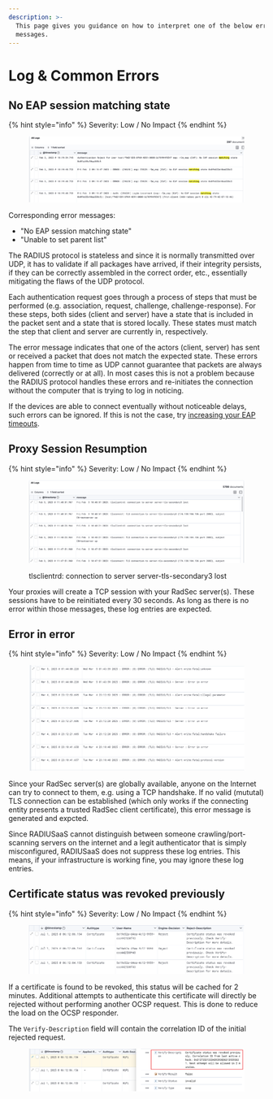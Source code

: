 ```yaml
---
description: >-
  This page gives you guidance on how to interpret one of the below error
  messages.
---
```


# Log & Common Errors

## No EAP session matching state

{% hint style="info" %}
Severity: Low / No Impact
{% endhint %}

<figure><img src="../../../.gitbook/assets/image (310).png" alt=""><figcaption></figcaption></figure>

Corresponding error messages:

* "No EAP session matching state"
* "Unable to set parent list"

The RADIUS protocol is stateless and since it is normally transmitted over UDP, it has to validate if all packages have arrived, if their integrity persists, if they can be correctly assembled in the correct order, etc., essentially mitigating the flaws of the UDP protocol.

Each authentication request goes through a process of steps that must be performed (e.g. association, request, challenge, challenge-response). For these steps, both sides (client and server) have a state that is included in the packet sent and a state that is stored locally. These states must match the step that client and server are currently in, respectively.

The error message indicates that one of the actors (client, server) has sent or received a packet that does not match the expected state. These errors happen from time to time as UDP cannot guarantee that packets are always delivered (correctly or at all). In most cases this is not a problem  because the RADIUS protocol handles these errors and re-initiates the connection without the computer that is trying to log in noticing.

If the devices are able to connect eventually without noticeable delays, such errors can be ignored. If this is not the case, try [increasing your EAP timeouts](general.md#what-eap-parameters-and-timeouts-should-be-configured).

## Proxy Session Resumption

{% hint style="info" %}
Severity: Low / No Impact
{% endhint %}

<figure><img src="../../../.gitbook/assets/image (311).png" alt=""><figcaption><p>tlsclientrd: connection to server server-tls-secondary3 lost</p></figcaption></figure>

Your proxies will create a TCP session with your RadSec server(s). These sessions have to be reinitiated every 30 seconds. As long as there is no error within those messages, these log entries are expected.

## Error in error

{% hint style="info" %}
Severity: Low / No Impact
{% endhint %}

<figure><img src="../../.gitbook/assets/image (1) (1) (1) (1) (1).png" alt=""><figcaption></figcaption></figure>

Since your RadSec server(s) are globally available, anyone on the Internet can try to connect to them, e.g. using a TCP handshake. If no valid (mututal) TLS connection can be established (which only works if the connecting entity presents a trusted RadSec client certificate), this error message is generated and expcted.&#x20;

Since RADIUSaaS cannot distinguish between someone crawling/port-scanning servers on the internet and a legit authenticator that is simply misconfigured, RADIUSaaS does not suppress these log entries. This means, if your infrastructure is working fine, you may ignore these log entries.

## Certificate status was revoked previously

{% hint style="info" %}
Severity: Low / No Impact
{% endhint %}

<figure><img src="../../.gitbook/assets/image (4).png" alt=""><figcaption></figcaption></figure>

If a certificate is found to be revoked, this status will be cached for 2 minutes. Additional attempts to authenticate this certificate will directly be rejected without performing another OCSP request. This is done to reduce the load on the OCSP responder.



The `Verify-Description` field will contain the correlation ID of the initial rejected request.&#x20;

<figure><img src="../../.gitbook/assets/image (2).png" alt=""><figcaption></figcaption></figure>
